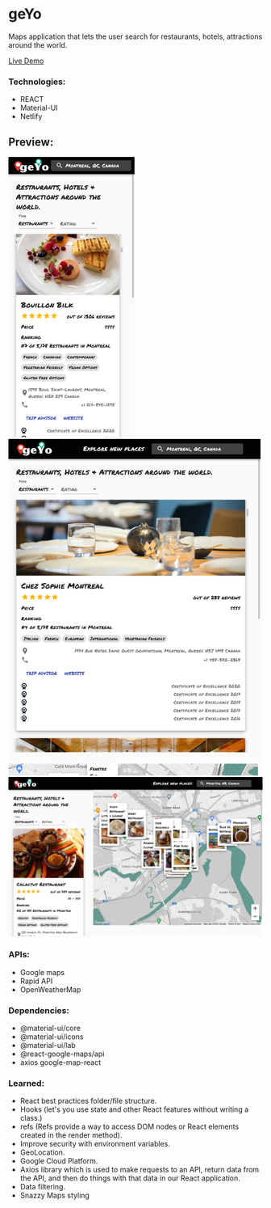 # geYo
Maps application that lets the user search for restaurants, hotels, attractions around the world. 

<a class="README-link" href="https://geyo.netlify.app">Live Demo</a>

<h3>Technologies:</h3>
 <ul>
    <li>REACT</li>
    <li>Material-UI</li>
    <li>Netlify</li>
 </ul>

## Preview:
<img src="src/assets/images/mobile.png" alt="mobile" width="250"/>
<img src="src/assets/images/tablet.png" alt="ipad" width="500"/>
<img src="src/assets/images/desktop.png" alt="desktop" width="750"/>

 <h3>APIs:</h3>
 <ul>
    <li>Google maps</li>
    <li>Rapid API</li>
    <li>OpenWeatherMap</li>
 </ul>

<h3>Dependencies:</h3>
<ul>
  <li>@material-ui/core</li>
  <li>@material-ui/icons</li>
  <li>@material-ui/lab</li>
  <li>@react-google-maps/api</li>
  <li>axios google-map-react</li>
</ul>

<h3>Learned:</h3>
<ul>
  <li>React best practices folder/file structure.</li>
  <li>Hooks (let's you use state and other React features without writing a class.)</li>
  <li>refs (Refs provide a way to access DOM nodes or 
  React elements created in the render method).</li>
  <li>Improve security with environment variables.</li>
  <li>GeoLocation.</li>
  <li>Google Cloud Platform.</li>
  <li>Axios library which is used to make requests to an API, 
  return data from the API, and then do things with that data in our React application.</li>
  <li>Data filtering.</li>
  <li>Snazzy Maps styling</li>
</ul>

